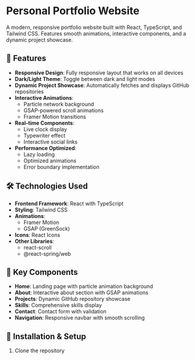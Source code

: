 # Personal Portfolio Website

A modern, responsive portfolio website built with React, TypeScript, and Tailwind CSS. Features smooth animations, interactive components, and a dynamic project showcase.

## 🌟 Features

- **Responsive Design**: Fully responsive layout that works on all devices
- **Dark/Light Theme**: Toggle between dark and light modes
- **Dynamic Project Showcase**: Automatically fetches and displays GitHub repositories
- **Interactive Animations**: 
  - Particle network background
  - GSAP-powered scroll animations
  - Framer Motion transitions
- **Real-time Components**:
  - Live clock display
  - Typewriter effect
  - Interactive social links
- **Performance Optimized**:
  - Lazy loading
  - Optimized animations
  - Error boundary implementation

## 🛠️ Technologies Used

- **Frontend Framework**: React with TypeScript
- **Styling**: Tailwind CSS
- **Animations**: 
  - Framer Motion
  - GSAP (GreenSock)
- **Icons**: React Icons
- **Other Libraries**:
  - react-scroll
  - @react-spring/web

## 🚀 Key Components

- **Home**: Landing page with particle animation background
- **About**: Interactive about section with GSAP animations
- **Projects**: Dynamic GitHub repository showcase
- **Skills**: Comprehensive skills display
- **Contact**: Contact form with validation
- **Navigation**: Responsive navbar with smooth scrolling

## 🔧 Installation & Setup

1. Clone the repository
